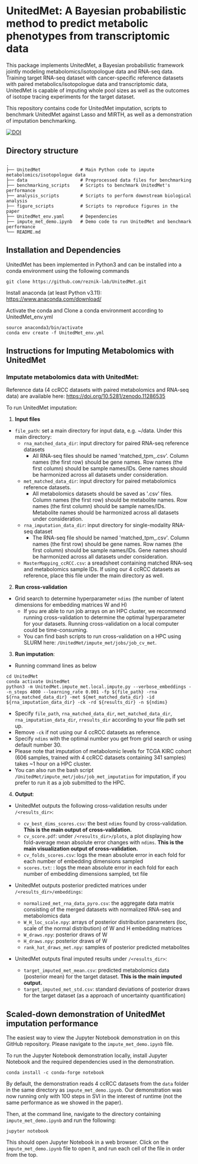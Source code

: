 # UnitedMet: A Bayesian probabilistic method to predict metabolic phenotypes from transcriptomic data
This package implements UnitedMet, a Bayesian probabilistic framework jointly modeling metabolomics/isotopologue data and RNA-seq data. Training target RNA-seq dataset with cancer-specific reference datasets with paired metabolics/isotopologue data and transcriptomic data, UnitedMet is capable of imputing whole pool sizes as well as the outcomes of isotope tracing experiments for the target dataset. 

This repository contains code for UnitedMet imputation, scripts to benchmark UnitedMet against Lasso and MIRTH, as well as a demonstration of imputation benchmarking.

[![DOI](https://zenodo.org/badge/DOI/10.5281/zenodo.11286535.svg)](https://doi.org/10.5281/zenodo.11286535)


## Directory structure
```
.
├── UnitedMet               # Main Python code to impute metabolomics/isotopologue data
├── data                    # Preprocessed data files for benchmarking
├── benchmarking_scripts    # Scripts to benchmark UnitedMet's performance
├── analysis_scripts        # Scripts to perform downstream biological analysis
├── figure_scripts          # Scripts to reproduce figures in the paper
├── UnitedMet_env.yaml      # Dependencies
├── impute_met_demo.ipynb   # Demo code to run UnitedMet and benchmark performance
└── README.md
```
## Installation and Dependencies

UnitedMet has been implemented in Python3 and can be installed into a conda environment using the following commands
```
git clone https://github.com/reznik-lab/UnitedMet.git
```
Install anaconda (at least Python v3.11): https://www.anaconda.com/download/

Activate the conda and Clone a conda environment according to UnitedMet_env.yml
```
source anaconda3/bin/activate
conda env create -f UnitedMet_env.yml
```
## Instructions for Imputing Metabolomics with UnitedMet

### Imputate metabolomics data with UnitedMet: 

Reference data (4 ccRCC datasets with paired metabolomics and RNA-seq data) are available here: https://doi.org/10.5281/zenodo.11286535

To run UnitedMet imputation:
1) **Input files**
 - `file_path`: set a main directory for input data, e.g. ~/data. Under this main directory:
    - `rna_matched_data_dir`: input directory for paired RNA-seq reference datasets
      - All RNA-seq files should be named 'matched_tpm_<dataset name>.csv'. Column names (the first row) should be gene names. Row names (the first column) should be sample names/IDs. Gene names should be harmonized across all datasets under consideration.
    - `met_matched_data_dir`: input directory for paired metabolomics reference datasets.
      - All metabolomics datasets should be saved as '.csv' files. Column names (the first row) should be metabolite names. Row names (the first column) should be sample names/IDs. Metabolite names should be harmonized across all datasets under consideration.
    - `rna_imputation_data_dir`: input directory for single-modality RNA-seq dataset
      - The RNA-seq file should be named 'matched_tpm_<dataset name>.csv'. Column names (the first row) should be gene names. Row names (the first column) should be sample names/IDs. Gene names should be harmonized across all datasets under consideration.
   - `MasterMapping_ccRCC.csv`: a sreadsheet containing matched RNA-seq and metabolomics sample IDs. If using our 4 ccRCC datasets as reference, place this file under the main directory as well.
2) **Run cross-validation**
 - Grid search to determine hyperparameter `ndims` (the number of latent dimensions for embedding matrices W and H)
   - If you are able to run job arrays on an HPC cluster, we recommend running cross-validation to determine the optimal hyperparameter for your datasets. Running cross-validation on a local computer could be time-consuming.
   - You can find bash scripts to run cross-validation on a HPC using SLURM here: `/UnitedMet/impute_met/jobs/job_cv_met`.
3) **Run imputation**:
- Running command lines as below
```
cd UnitedMet
conda activate UnitedMet
python3 -m UnitedMet.impute_met.local.impute.py --verbose_embeddings --n_steps 4000 --learning_rate 0.001 -fp ${file_path} -rna ${rna_matched_data_dir} -met ${met_matched_data_dir} -id ${rna_imputation_data_dir} -ck -rd ${results_dir} -n ${ndims}
```
  - Specify `file_path`, `rna_matched_data_dir`, `met_matched_data_dir`, `rna_imputation_data_dir`, `rresults_dir` according to your file path set up.
  - Remove `-ck` if not using our 4 ccRCC datasets as reference. 
  - Specify `ndims` with the optimal number you get from grid search or using default number 30.
  - Please note that imputation of metabolomic levels for TCGA KIRC cohort (606 samples, trained with 4 ccRCC datasets containing 341 samples) takes ~1 hour on a HPC cluster.
- You can also run the bash script `/UnitedMet/impute_met/jobs/job_met_imputation` for imputation, if you prefer to run it as a job submitted to the HPC. 
 4) **Output**:
 - UnitedMet outputs the following cross-validation results under `/<results_dir>`:
   - `cv_best_dims_scores.csv`: the best `ndims` found by cross-validation. **This is the main output of cross-validation.**
   - `cv_score.pdf`: under `/<results_dir>/plots`, a plot displaying how fold-average mean absolute error changes with `ndims`. **This is the main visualization output of cross-validation.**
   - `cv_folds_scores.csv`: logs the mean absolute error in each fold for each number of embedding dimensions sampled
   - `scores.txt`: : logs the mean absolute error in each fold for each number of embedding dimensions sampled, txt file
   
- UnitedMet outputs posterior predicted matrices under `/<results_dir>/embeddings`:
  - `normalized_met_rna_data_pyro.csv`: the aggregate data matrix consisting of the merged datasets with normalized RNA-seq and metabolomics data
  - `W_H_loc_scale.npy`: arrays of posterior distribution parameters (loc, scale of the normal distribution) of W and H embedding matrices
  - `W_draws.npy`: posterior draws of W
  - `H_draws.npy`: posterior draws of W
  - `rank_hat_draws_met.npy`: samples of posterior predicted metabolites
    
- UnitedMet outputs final imputed results under `/<results_dir>`:
  - `target_imputed_met_mean.csv`: predicted metabolomics data (posterior mean) for the target dataset. **This is the main imputed output.**
  - `target_imputed_met_std.csv`: standard deviations of posterior draws for the target dataset (as a approach of uncertainty quantification)

## Scaled-down demonstration of UnitedMet imputation performance
The easiest way to view the Jupyter Notebook demonstration in on this GitHub repository. Please navigate to the `impute_met_demo.ipynb` file.

To run the Jupyter Notebook demonstration locally, install Jupyter Notebook and the required dependencies used in the demonstration.
```
conda install -c conda-forge notebook
```


By default, the demonstration reads 4 ccRCC datasets from the `data` folder in the same directory as `impute_met_demo.ipynb`. Our demonstration was now running only with 100 steps in SVI in the interest of runtime (not the same performance as we showed in the paper).

Then, at the command line, navigate to the directory containing `impute_met_demo.ipynb` and run the following:
```
jupyter notebook
```
This should open Jupyter Notebook in a web browser. Click on the `impute_met_demo.ipynb` file to open it, and run each cell of the file in order from the top.

